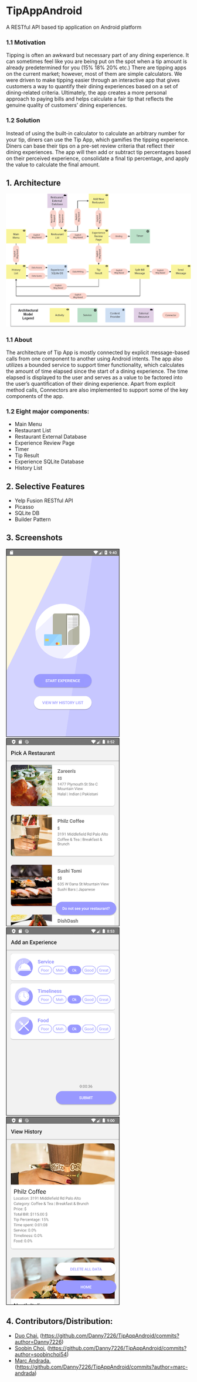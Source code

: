 # TipAppAndroid
A RESTful API based tip application on Android platform

### 1.1 Motivation
Tipping is often an awkward but necessary part of any dining experience. It can sometimes feel like you are being put on the spot when a tip amount is already predetermined for you (15% 18% 20% etc.) There are tipping apps on the current market; however, most of them are simple calculators. We were driven to make tipping easier through an interactive app that gives customers a way to quantify their dining experiences based on a set of dining-related criteria. Ultimately, the app creates a more personal approach to paying bills and helps calculate a fair tip that reflects the genuine quality of customers’ dining experiences.

### 1.2 Solution 
Instead of using the built-in calculator to calculate an arbitrary number for your tip, diners can use the Tip App, which gamifies the tipping experience. Diners can base their tips on a pre-set review criteria that reflect their dining experiences. The app will then add or subtract tip percentages based on their perceived experience, consolidate a final tip percentage, and apply the value to calculate the final amount. 


## 1. Architecture
![architecture](/pics/architecture.png)

### 1.1 About
The architecture of Tip App is mostly connected by explicit message-based calls from one component to another using Android intents. The app also utilizes a bounded service to support timer functionality, which calculates the amount of time elapsed since the start of a dining experience. The time elapsed is displayed to the user and serves as a value to be factored into the user’s quantification of their dining experience. Apart from explicit method calls, Connectors are also implemented to support some of the key components of the app.</div>

### 1.2 Eight major components: 
* Main Menu
* Restaurant List
* Restaurant External Database
* Experience Review Page
* Timer
* Tip Result
* Experience SQLite Database
* History List



## 2. Selective Features
* Yelp Fusion RESTful API 
* Picasso
* SQLite DB
* Builder Pattern



## 3. Screenshots
![sc1](/pics/sc1.png)
![sc2](/pics/sc2.png)
![sc4](/pics/sc4.png)
![sc5](/pics/sc5.png)


## 4. Contributors/Distribution:
  * [Duo Chai.](https://github.com/Danny7226) (https://github.com/Danny7226/TipAppAndroid/commits?author=Danny7226)  
  * [Soobin Choi.](https://github.com/soobinchoi54) (https://github.com/Danny7226/TipAppAndroid/commits?author=soobinchoi54)  
  * [Marc Andrada.](https://github.com/marc-andrada) (https://github.com/Danny7226/TipAppAndroid/commits?author=marc-andrada)  
